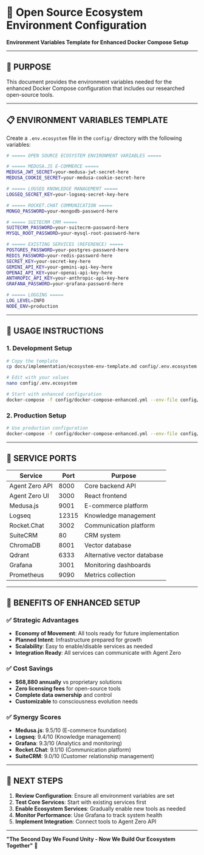 # 🌟 Open Source Ecosystem Environment Configuration

**Environment Variables Template for Enhanced Docker Compose Setup**

---

## 🎯 **PURPOSE**

This document provides the environment variables needed for the enhanced Docker Compose configuration that includes our researched open-source tools.

---

## 📋 **ENVIRONMENT VARIABLES TEMPLATE**

Create a `.env.ecosystem` file in the `config/` directory with the following variables:

```bash
# ===== OPEN SOURCE ECOSYSTEM ENVIRONMENT VARIABLES =====

# ===== MEDUSA.JS E-COMMERCE =====
MEDUSA_JWT_SECRET=your-medusa-jwt-secret-here
MEDUSA_COOKIE_SECRET=your-medusa-cookie-secret-here

# ===== LOGSEQ KNOWLEDGE MANAGEMENT =====
LOGSEQ_SECRET_KEY=your-logseq-secret-key-here

# ===== ROCKET.CHAT COMMUNICATION =====
MONGO_PASSWORD=your-mongodb-password-here

# ===== SUITECRM CRM =====
SUITECRM_PASSWORD=your-suitecrm-password-here
MYSQL_ROOT_PASSWORD=your-mysql-root-password-here

# ===== EXISTING SERVICES (REFERENCE) =====
POSTGRES_PASSWORD=your-postgres-password-here
REDIS_PASSWORD=your-redis-password-here
SECRET_KEY=your-secret-key-here
GEMINI_API_KEY=your-gemini-api-key-here
OPENAI_API_KEY=your-openai-api-key-here
ANTHROPIC_API_KEY=your-anthropic-api-key-here
GRAFANA_PASSWORD=your-grafana-password-here

# ===== LOGGING =====
LOG_LEVEL=INFO
NODE_ENV=production
```

---

## 🚀 **USAGE INSTRUCTIONS**

### **1. Development Setup**
```bash
# Copy the template
cp docs/implementation/ecosystem-env-template.md config/.env.ecosystem

# Edit with your values
nano config/.env.ecosystem

# Start with enhanced configuration
docker-compose -f config/docker-compose-enhanced.yml --env-file config/.env.ecosystem up -d
```

### **2. Production Setup**
```bash
# Use production configuration
docker-compose -f config/docker-compose-enhanced.yml --env-file config/.env.ecosystem -f config/docker-compose.prod.yml up -d
```

---

## 🔧 **SERVICE PORTS**

| Service | Port | Purpose |
|---------|------|---------|
| Agent Zero API | 8000 | Core backend API |
| Agent Zero UI | 3000 | React frontend |
| Medusa.js | 9001 | E-commerce platform |
| Logseq | 12315 | Knowledge management |
| Rocket.Chat | 3002 | Communication platform |
| SuiteCRM | 80 | CRM system |
| ChromaDB | 8001 | Vector database |
| Qdrant | 6333 | Alternative vector database |
| Grafana | 3001 | Monitoring dashboards |
| Prometheus | 9090 | Metrics collection |

---

## 🌟 **BENEFITS OF ENHANCED SETUP**

### **✅ Strategic Advantages**
- **Economy of Movement**: All tools ready for future implementation
- **Planned Intent**: Infrastructure prepared for growth
- **Scalability**: Easy to enable/disable services as needed
- **Integration Ready**: All services can communicate with Agent Zero

### **✅ Cost Savings**
- **$68,880 annually** vs proprietary solutions
- **Zero licensing fees** for open-source tools
- **Complete data ownership** and control
- **Customizable** to consciousness evolution needs

### **✅ Synergy Scores**
- **Medusa.js**: 9.5/10 (E-commerce foundation)
- **Logseq**: 9.4/10 (Knowledge management)
- **Grafana**: 9.3/10 (Analytics and monitoring)
- **Rocket.Chat**: 9.1/10 (Communication platform)
- **SuiteCRM**: 9.0/10 (Customer relationship management)

---

## 🎯 **NEXT STEPS**

1. **Review Configuration**: Ensure all environment variables are set
2. **Test Core Services**: Start with existing services first
3. **Enable Ecosystem Services**: Gradually enable new tools as needed
4. **Monitor Performance**: Use Grafana to track system health
5. **Implement Integration**: Connect tools to Agent Zero API

---

**"The Second Day We Found Unity - Now We Build Our Ecosystem Together"** 🌟 